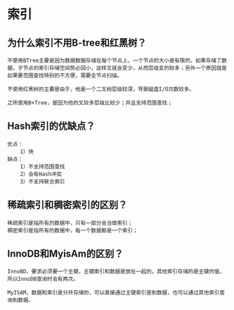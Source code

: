 # 索引
## 为什么索引不用B-tree和红黑树？
    不使用BTree主要是因为数据数据存储在每个节点上，一个节点的大小是有限的，如果存储了数据，子节点的索引存储空间势必回小，这样叉就会变少，从而层级变的较多；另外一个原因就是如果要范围查找特别的不方便，需要全节点扫描。

    不使用红黑树的主要是由于，他是一个二叉树层级较深，导致磁盘I/O次数较多。

    之所使用B+Tree，是因为他的叉较多层级比较少；并且支持范围查找；

## Hash索引的优缺点？
    优点：
        1）快
    缺点：
        1）不支持范围查找
        2）会有Hash冲突
        3）不支持联合索引  

## 稀疏索引和稠密索引的区别？
    稀疏索引是指所有的数据中，只有一部分会当做索引；
    稠密索引是指所有的数据中，每一个数据都是一个索引；

## InnoDB和MyisAm的区别？
    InnoBD，要求必须要一个主键，主键索引和数据是放在一起的，其他索引存储的是主键的值，所以InnoDB查询时会有两次。

    MyISAM，数据和索引是分开存储的，可以直接通过主键索引查到数据，也可以通过其他索引查询到数据。    
